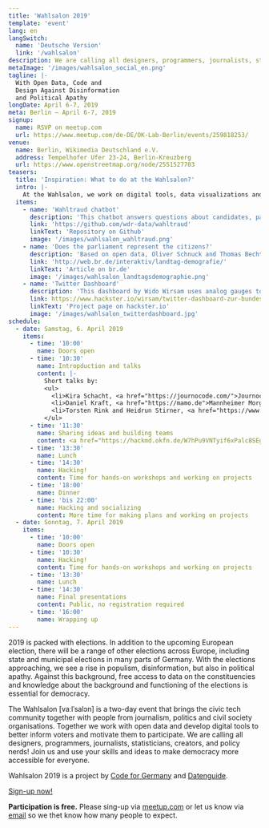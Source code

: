 ```yaml
---
title: 'Wahlsalon 2019'
template: 'event'
lang: en
langSwitch:
  name: 'Deutsche Version'
  link: '/wahlsalon'
description: We are calling all designers, programmers, journalists, statisticians, creators, and policy nerds! Join the Wahlsalon election hackathon and use your skills and ideas to make democracy more accessible for everyone.
metaImage: '/images/wahlsalon_social_en.png'
tagline: |-
  With Open Data, Code and 
  Design Against Disinformation 
  and Political Apathy
longDate: April 6-7, 2019
meta: Berlin — April 6-7, 2019
signup:
  name: RSVP on meetup.com
  url: https://www.meetup.com/de-DE/OK-Lab-Berlin/events/259818253/
venue:
  name: Berlin, Wikimedia Deutschland e.V.
  address: Tempelhofer Ufer 23-24, Berlin-Kreuzberg
  url: https://www.openstreetmap.org/node/2551527703
teasers:
  title: 'Inspiration: What to do at the Wahlsalon?'
  intro: |-
    At the Wahlsalon, we work on digital tools, data visualizations and analyses around open data and the upcoming elections. These examples are intended to show what you could be working on at the Wahlsalon. Do you already have your own project ideas ready? We have started to collect ideas, data sets, and inspirational projects. <a href="https://hackmd.okfn.de/W7hPu9VNTyif6xPalc8SEg">Add your ideas here!</a>
  items:
    - name: 'Wahltraud chatbot'
      description: 'This chatbot answers questions about candidates, parties and election programs based on various data sources. It was developed at broadcaster WDR and published under MIT license.'
      link: 'https://github.com/wdr-data/wahltraud'
      linkText: 'Repository on Github'
      image: '/images/wahlsalon_wahltraud.png'
    - name: 'Does the parliament represent the citizens?'
      description: 'Based on open data, Oliver Schnuck and Thomas Becht investigated how well the Bavarian parliament represents the population. Spoilers: It is not exactly a mirror of society.'
      link: 'http://web.br.de/interaktiv/landtag-demografie/'
      linkText: 'Article on br.de'
      image: '/images/wahlsalon_landtagsdemographie.png'
    - name: 'Twitter Dashboard'
      description: 'This dashboard by Wido Wirsam uses analog gauges to visualize the frequency of tweets that mention political parties. The source code of this hack is available under MIT license.'
      link: https://www.hackster.io/wirsam/twitter-dashboard-zur-bundestagswahl-2017-f27862
      linkText: 'Project page on hackster.io'
      image: '/images/wahlsalon_twitterdashboard.jpg'
schedule:
  - date: Samstag, 6. April 2019
    items:
      - time: '10:00'
        name: Doors open
      - time: '10:30'
        name: Intropduction and talks
        content: |-
          Short talks by:
          <ul>
            <li>Kira Schacht, <a href="https://journocode.com/">Journocode</a></li>
            <li>Daniel Kraft, <a href="https://mamo.de">Mannheimer Morgen</a>, <a href="http://ddjbw.de/">DDJBW</a></li>
            <li>Torsten Rink and Heidrun Stirner, <a href="https://www.destatis.de">Destatis</a></li>
          </ul>
      - time: '11:30'
        name: Sharing ideas and building teams
        content: <a href="https://hackmd.okfn.de/W7hPu9VNTyif6xPalc8SEg">Submit your ideas</a>
      - time: '13:30'
        name: Lunch
      - time: '14:30'
        name: Hacking!
        content: Time for hands-on workshops and working on projects
      - time: '18:00'
        name: Dinner
      - time: 'bis 22:00'
        name: Hacking and socializing
        content: More time for making plans and working on projects
  - date: Sonntag, 7. April 2019
    items:
      - time: '10:00'
        name: Doors open
      - time: '10:30'
        name: Hacking!
        content: Time for hands-on workshops and working on projects
      - time: '13:30'
        name: Lunch
      - time: '14:30'
        name: Final presentations
        content: Public, no registration required
      - time: '16:00'
        name: Wrapping up
---
```


2019 is packed with elections. In addition to the upcoming European election, there will be a range of other elections across Europe, including state and municipal elections in many parts of Germany. With the elections approaching, we see a rise in populism, disinformation, but also in political apathy. Against this background, free access to data on the constituencies and knowledge about the background and functioning of the elections is essential for democracy.

The Wahlsalon [vaːlˈsalɔn] is a two-day event that brings the civic tech community together with people from journalism, politics and civil society organisations. Together we work with open data and develop digital tools to better inform voters and motivate them to participate. We are calling all designers, programmers, journalists, statisticians, creators, and policy nerds! Join us and use your skills and ideas to make democracy more accessible for everyone.

Wahlsalon 2019 is a project by [Code for Germany](https://codefor.de) and [Datenguide](https://datengui.de).

<a href="https://www.meetup.com/de-DE/OK-Lab-Berlin/events/259818253/" class="mdc-button mdc-button--outlined mdc-ripple-upgraded mdc-ripple-upgraded--foreground-activation">Sign-up now!</a>

**Participation is free.** Please sing-up via [meetup.com](https://www.meetup.com/de-DE/OK-Lab-Berlin/events/259818253/) or let us know via [email](wahlsalon@datengui.de) so we thet know how many people to expect.
